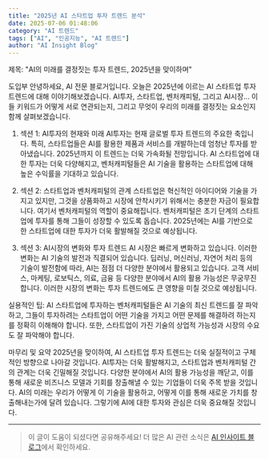 ```yaml
---
title: "2025년 AI 스타트업 투자 트렌드 분석"
date: 2025-07-06 01:48:06
category: "AI 트렌드"
tags: ["AI", "인공지능", "AI 트렌드"]
author: "AI Insight Blog"
---
```


제목: "AI의 미래를 결정짓는 투자 트렌드, 2025년을 맞이하며"

도입부
안녕하세요, AI 전문 블로거입니다. 오늘은 2025년에 이르는 AI 스타트업 투자 트렌드에 대해 이야기해보겠습니다. AI투자, 스타트업, 벤처캐피털, 그리고 AI시장... 이들 키워드가 어떻게 서로 연관되는지, 그리고 무엇이 우리의 미래를 결정짓는 요소인지 함께 살펴보겠습니다.

1. 섹션 1: AI투자의 현재와 미래
AI투자는 현재 글로벌 투자 트렌드의 주요한 축입니다. 특히, 스타트업들은 AI를 활용한 제품과 서비스를 개발하는데 엄청난 투자를 받아냈습니다. 2025년까지 이 트렌드는 더욱 가속화될 전망입니다. AI 스타트업에 대한 투자는 더욱 다양해지고, 벤처캐피털들은 AI 기술을 활용하는 스타트업에 대해 높은 수익률을 기대하고 있습니다.

2. 섹션 2: 스타트업과 벤처캐피털의 관계
스타트업은 혁신적인 아이디어와 기술을 가지고 있지만, 그것을 상품화하고 시장에 안착시키기 위해서는 충분한 자금이 필요합니다. 여기서 벤처캐피털의 역할이 중요해집니다. 벤처캐피털은 초기 단계의 스타트업에 투자를 통해 그들이 성장할 수 있도록 돕습니다. 2025년에는 AI를 기반으로 한 스타트업에 대한 투자가 더욱 활발해질 것으로 예상됩니다.

3. 섹션 3: AI시장의 변화와 투자 트렌드
AI 시장은 빠르게 변화하고 있습니다. 이러한 변화는 AI 기술의 발전과 직결되어 있습니다. 딥러닝, 머신러닝, 자연어 처리 등의 기술이 발전함에 따라, AI는 점점 더 다양한 분야에서 활용되고 있습니다. 고객 서비스, 마케팅, 로보틱스, 의료, 금융 등 다양한 분야에서 AI의 활용 가능성은 무궁무진합니다. 이러한 시장의 변화는 투자 트렌드에도 큰 영향을 미칠 것으로 예상됩니다.

실용적인 팁: AI 스타트업에 투자하는 벤처캐피털들은 AI 기술의 최신 트렌드를 잘 파악하고, 그들이 투자하려는 스타트업이 어떤 기술을 가지고 어떤 문제를 해결하려 하는지를 정확히 이해해야 합니다. 또한, 스타트업이 가진 기술의 상업적 가능성과 시장의 수요도 잘 파악해야 합니다.

마무리 및 요약
2025년을 맞이하여, AI 스타트업 투자 트렌드는 더욱 실질적이고 구체적인 방향으로 나아갈 것입니다. AI투자는 더욱 활발해지고, 스타트업과 벤처캐피털 간의 관계는 더욱 긴밀해질 것입니다. 다양한 분야에서 AI의 활용 가능성을 깨닫고, 이를 통해 새로운 비즈니스 모델과 기회를 창출해낼 수 있는 기업들이 더욱 주목 받을 것입니다. AI의 미래는 우리가 어떻게 이 기술을 활용하고, 어떻게 이를 통해 새로운 가치를 창출해내는가에 달려 있습니다. 그렇기에 AI에 대한 투자와 관심은 더욱 중요해질 것입니다.

---

> 이 글이 도움이 되셨다면 공유해주세요! 
> 더 많은 AI 관련 소식은 [AI 인사이트 블로그](https://tonyhwang1004.github.io/ai-insight-blog)에서 확인하세요.

